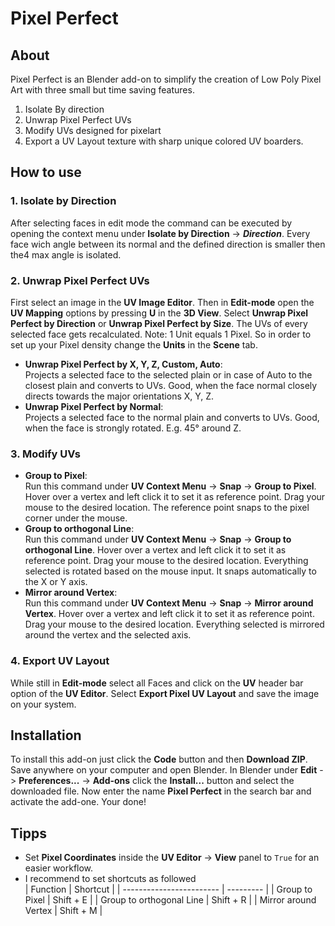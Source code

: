 # **Pixel Perfect**
## **About**
Pixel Perfect is an Blender add-on to simplify the creation of Low Poly Pixel Art with three small but time saving features. 

1. Isolate By direction
2. Unwrap Pixel Perfect UVs
3. Modify UVs designed for pixelart
4. Export a UV Layout texture with sharp unique colored UV boarders.

## **How to use**
### 1. Isolate by Direction
After selecting faces in edit mode the command can be executed by opening the context menu under **Isolate by Direction** -> ***Direction***. Every face wich angle between its normal and the defined direction is smaller then the4 max angle is isolated.

### 2. Unwrap Pixel Perfect  UVs
First select an image in the **UV Image Editor**. Then in **Edit-mode** open the **UV Mapping** options by pressing **U** in the **3D View**. Select **Unwrap Pixel Perfect by Direction** or **Unwrap Pixel Perfect by Size**. The UVs of every selected face gets recalculated. Note: 1 Unit equals 1 Pixel. So in order to set up your Pixel density change the **Units** in the **Scene** tab.

- **Unwrap Pixel Perfect by X, Y, Z, Custom, Auto**:  
  Projects a selected face to the selected plain or in case of Auto to the closest plain and converts to UVs. Good, when the face normal closely directs towards the major orientations X, Y, Z. 
- **Unwrap Pixel Perfect by Normal**:  
  Projects a selected face to the normal plain and converts to UVs. Good, when the face is strongly rotated. E.g. 45° around Z.

### 3. Modify UVs
- **Group to Pixel**:  
  Run this command under **UV Context Menu** -> **Snap** -> **Group to Pixel**. Hover over a vertex and left click it to set it as reference point. Drag your mouse to the desired location. The reference point snaps to the pixel corner under the mouse.
- **Group to orthogonal Line**:  
  Run this command under **UV Context Menu** -> **Snap** -> **Group to orthogonal Line**. Hover over a vertex and left click it to set it as reference point. Drag your mouse to the desired location. Everything selected is rotated based on the mouse input. It snaps automatically to the X or Y axis.
- **Mirror around Vertex**:  
  Run this command under **UV Context Menu** -> **Snap** -> **Mirror around Vertex**. Hover over a vertex and left click it to set it as reference point. Drag your mouse to the desired location. Everything selected is mirrored around the vertex and the selected axis.

### 4. Export UV Layout
While still in **Edit-mode** select all Faces and click on the **UV** header bar option of the **UV Editor**. Select **Export Pixel UV Layout** and save the image on your system.

## **Installation**
To install this add-on just click the **Code** button and then **Download ZIP**. Save anywhere on your computer and open Blender. 
In Blender under **Edit** -> **Preferences...** -> **Add-ons** click the **Install...** button and select the downloaded file. Now enter the name **Pixel Perfect** in the search bar and activate the add-one. Your done!

## **Tipps**
- Set **Pixel Coordinates** inside the **UV Editor** -> **View** panel to `True` for an easier workflow.
- I recommend to set shortcuts as followed  
  | Function                 | Shortcut  |
  | ------------------------ | --------- |
  | Group to Pixel           | Shift + E |
  | Group to orthogonal Line | Shift + R |
  | Mirror around Vertex     | Shift + M |